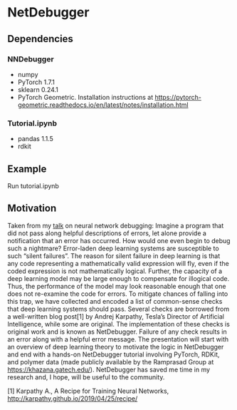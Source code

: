 # NetDebugger

## Dependencies
### NNDebugger
- numpy
- PyTorch 1.7.1
- sklearn 0.24.1
- PyTorch Geometric. Installation instructions at https://pytorch-geometric.readthedocs.io/en/latest/notes/installation.html
### Tutorial.ipynb
- pandas 1.1.5
- rdkit

## Example
Run tutorial.ipynb

## Motivation
Taken from my [talk](https://www.youtube.com/watch?v=TFWYoZoezrY) on neural network debugging: Imagine a program that did not pass along helpful descriptions of errors, let alone provide a notification that an error has occurred. How would one even begin to debug such a nightmare? Error-laden deep learning systems are susceptible to such “silent failures”. The reason for silent failure in deep learning is that any code representing a mathematically valid expression will fly, even if the coded expression is not mathematically logical. Further, the capacity of a deep learning model may be large enough to compensate for illogical code. Thus, the performance of the model may look reasonable enough that one does not re-examine the code for errors. To mitigate chances of falling into this trap, we have collected and encoded a list of common-sense checks that deep learning systems should pass. Several checks are borrowed from a well-written blog post[1] by Andrej Karpathy, Tesla’s Director of Artificial Intelligence, while some are original. The implementation of these checks is original work and is known as NetDebugger. Failure of any check results in an error along with a helpful error message. The presentation will start with an overview of deep learning theory to motivate the logic in NetDebugger and end with a hands-on NetDebugger tutorial involving PyTorch, RDKit, and polymer data (made publicly available by the Ramprasad Group at https://khazana.gatech.edu/). NetDebugger has saved me time in my research and, I hope, will be useful to the community.

[1] Karpathy A., A Recipe for Training Neural Networks, http://karpathy.github.io/2019/04/25/recipe/
